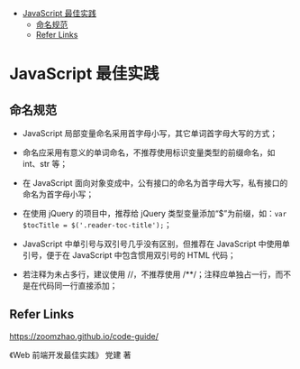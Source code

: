 - [JavaScript 最佳实践](#javascript-%E6%9C%80%E4%BD%B3%E5%AE%9E%E8%B7%B5)
  - [命名规范](#%E5%91%BD%E5%90%8D%E8%A7%84%E8%8C%83)
  - [Refer Links](#refer-links)

# JavaScript 最佳实践

## 命名规范

- JavaScript 局部变量命名采用首字母小写，其它单词首字母大写的方式；

- 命名应采用有意义的单词命名，不推荐使用标识变量类型的前缀命名，如 int、str 等；

- 在 JavaScript 面向对象变成中，公有接口的命名为首字母大写，私有接口的命名为首字母小写；

- 在使用 jQuery 的项目中，推荐给 jQuery 类型变量添加“$”为前缀，如：`var $tocTitle = $('.reader-toc-title');`；

- JavaScript 中单引号与双引号几乎没有区别，但推荐在 JavaScript 中使用单引号，便于在 JavaScript 中包含惯用双引号的 HTML 代码；

- 若注释为未占多行，建议使用 //，不推荐使用 /**/；注释应单独占一行，而不是在代码同一行直接添加；



## Refer Links
https://zoomzhao.github.io/code-guide/

《Web 前端开发最佳实践》 党建 著